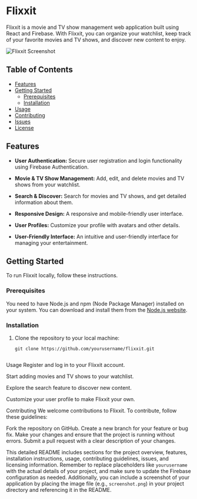 # Flixxit

Flixxit is a movie and TV show management web application built using React and Firebase. With Flixxit, you can organize your watchlist, keep track of your favorite movies and TV shows, and discover new content to enjoy.

![Flixxit Screenshot](screenshot.png)

## Table of Contents

- [Features](#features)
- [Getting Started](#getting-started)
  - [Prerequisites](#prerequisites)
  - [Installation](#installation)
- [Usage](#usage)
- [Contributing](#contributing)
- [Issues](#issues)
- [License](#license)

## Features

- **User Authentication:** Secure user registration and login functionality using Firebase Authentication.

- **Movie & TV Show Management:** Add, edit, and delete movies and TV shows from your watchlist.

- **Search & Discover:** Search for movies and TV shows, and get detailed information about them.

- **Responsive Design:** A responsive and mobile-friendly user interface.

- **User Profiles:** Customize your profile with avatars and other details.

- **User-Friendly Interface:** An intuitive and user-friendly interface for managing your entertainment.

## Getting Started

To run Flixxit locally, follow these instructions.

### Prerequisites

You need to have Node.js and npm (Node Package Manager) installed on your system. You can download and install them from the [Node.js website](https://nodejs.org/).

### Installation

1. Clone the repository to your local machine:

   ```shell
   git clone https://github.com/yourusername/flixxit.git


Usage
Register and log in to your Flixxit account.

Start adding movies and TV shows to your watchlist.

Explore the search feature to discover new content.

Customize your user profile to make Flixxit your own.

Contributing
We welcome contributions to Flixxit. To contribute, follow these guidelines:

Fork the repository on GitHub.
Create a new branch for your feature or bug fix.
Make your changes and ensure that the project is running without errors.
Submit a pull request with a clear description of your changes.


This detailed README includes sections for the project overview, features, installation instructions, usage, contributing guidelines, issues, and licensing information. Remember to replace placeholders like `yourusername` with the actual details of your project, and make sure to update the Firebase configuration as needed. Additionally, you can include a screenshot of your application by placing the image file (e.g., `screenshot.png`) in your project directory and referencing it in the README.
